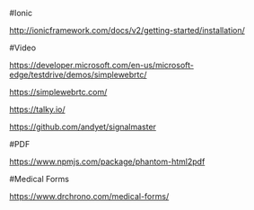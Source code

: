 
#Ionic

http://ionicframework.com/docs/v2/getting-started/installation/

#Video

https://developer.microsoft.com/en-us/microsoft-edge/testdrive/demos/simplewebrtc/

https://simplewebrtc.com/

https://talky.io/

https://github.com/andyet/signalmaster


#PDF

https://www.npmjs.com/package/phantom-html2pdf

#Medical Forms

https://www.drchrono.com/medical-forms/